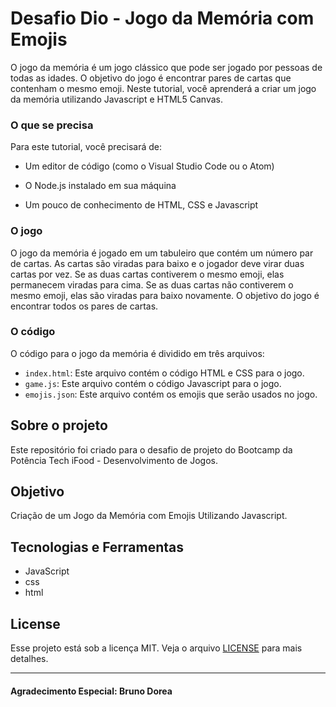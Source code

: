 # Desafio Dio - Jogo da Memória com Emojis

O jogo da memória é um jogo clássico que pode ser jogado por pessoas de todas as idades. O objetivo do jogo é encontrar pares de cartas que contenham o mesmo emoji. Neste tutorial, você aprenderá a criar um jogo da memória utilizando Javascript e HTML5 Canvas.



### **O que se precisa**

Para este tutorial, você precisará de:

- Um editor de código (como o Visual Studio Code ou o Atom)

- O Node.js instalado em sua máquina

- Um pouco de conhecimento de HTML, CSS e Javascript

  

### **O jogo**

O jogo da memória é jogado em um tabuleiro que contém um número par de cartas. As cartas são viradas para baixo e o jogador deve virar duas cartas por vez. Se as duas cartas contiverem o mesmo emoji, elas permanecem viradas para cima. Se as duas cartas não contiverem o mesmo emoji, elas são viradas para baixo novamente. O objetivo do jogo é encontrar todos os pares de cartas.

### **O código**

O código para o jogo da memória é dividido em três arquivos:

- `index.html`: Este arquivo contém o código HTML e CSS para o jogo.
- `game.js`: Este arquivo contém o código Javascript para o jogo.
- `emojis.json`: Este arquivo contém os emojis que serão usados no jogo.



##  Sobre o projeto

Este repositório foi criado para o desafio de projeto do Bootcamp da Potência Tech iFood - Desenvolvimento de Jogos.

##  Objetivo

Criação de um Jogo da Memória com Emojis Utilizando Javascript.

##  Tecnologias e Ferramentas

- JavaScript
- css
- html

##  

## License

Esse projeto está sob a licença MIT. Veja o arquivo [LICENSE](LICENSE) para mais detalhes.

---



#### Agradecimento Especial:  Bruno Dorea
